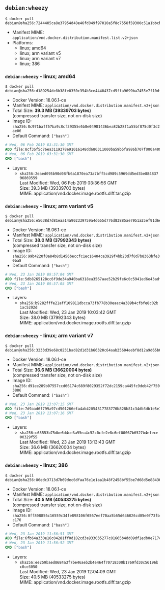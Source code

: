 ## `debian:wheezy`

```console
$ docker pull debian@sha256:7244405ca8e37954d48e46fd049f97010a5f8c7558f59300c51a1bbcb398711f
```

-	Manifest MIME: `application/vnd.docker.distribution.manifest.list.v2+json`
-	Platforms:
	-	linux; amd64
	-	linux; arm variant v5
	-	linux; arm variant v7
	-	linux; 386

### `debian:wheezy` - linux; amd64

```console
$ docker pull debian@sha256:d189254de8b38fe0350c354b3ce4440437cd5ffa9699ba7455e7f10dfe81808d
```

-	Docker Version: 18.06.1-ce
-	Manifest MIME: `application/vnd.docker.distribution.manifest.v2+json`
-	Total Size: **39.3 MB (39339703 bytes)**  
	(compressed transfer size, not on-disk size)
-	Image ID: `sha256:8c971baff57ba9c8cf39355e5b8e04981436bea82b28f1a55bf875d0f3d2ae06`
-	Default Command: `["bash"]`

```dockerfile
# Wed, 06 Feb 2019 03:31:30 GMT
ADD file:8cf36f5c76ea3119278e91016148dd680311000ba59b5fa986b707f000a40906 in / 
# Wed, 06 Feb 2019 03:31:30 GMT
CMD ["bash"]
```

-	Layers:
	-	`sha256:2eaed095b90d08fb6a1870ea73a7bff5cd989c5969dd5ed3be88483796869559`  
		Last Modified: Wed, 06 Feb 2019 03:36:56 GMT  
		Size: 39.3 MB (39339703 bytes)  
		MIME: application/vnd.docker.image.rootfs.diff.tar.gzip

### `debian:wheezy` - linux; arm variant v5

```console
$ docker pull debian@sha256:e5638d7d81eaa14a902339759a4d655d776d83885ae7951a25ef91d6e3a6e4bb
```

-	Docker Version: 18.06.1-ce
-	Manifest MIME: `application/vnd.docker.distribution.manifest.v2+json`
-	Total Size: **38.0 MB (37992343 bytes)**  
	(compressed transfer size, not on-disk size)
-	Image ID: `sha256:99b4220f0a84b8d1456beccfc1ec16404ce3929f4bb23d7f0d7b8363bfe30ba8`
-	Default Command: `["bash"]`

```dockerfile
# Wed, 23 Jan 2019 09:57:04 GMT
ADD file:5db8265128cc6f9de34a940ba6318ea3567aae52b29fe6c0c5941ed6e43adfd1 in / 
# Wed, 23 Jan 2019 09:57:05 GMT
CMD ["bash"]
```

-	Layers:
	-	`sha256:b9282fffe21aff109811dbcca73fb778b30eaac4a389b4cfbfe8c02b1ac5202d`  
		Last Modified: Wed, 23 Jan 2019 10:03:42 GMT  
		Size: 38.0 MB (37992343 bytes)  
		MIME: application/vnd.docker.image.rootfs.diff.tar.gzip

### `debian:wheezy` - linux; arm variant v7

```console
$ docker pull debian@sha256:3233d39e68c0231bad82d1d31b66320c64aab25604eebf8d12a9d65b0707dcea
```

-	Docker Version: 18.06.1-ce
-	Manifest MIME: `application/vnd.docker.distribution.manifest.v2+json`
-	Total Size: **36.6 MB (36620004 bytes)**  
	(compressed transfer size, not on-disk size)
-	Image ID: `sha256:d91ee289b07557ccd66174c689f8029352f72dc2159ca445fc9deb42f7503886`
-	Default Command: `["bash"]`

```dockerfile
# Wed, 23 Jan 2019 13:07:15 GMT
ADD file:7d9aad6f799a97cd501266efa4ab42054317783776b828b81c34db3db1e5e1bb in / 
# Wed, 23 Jan 2019 13:07:16 GMT
CMD ["bash"]
```

-	Layers:
	-	`sha256:c65553b75dbe6d4ce3a95ea4c52c0cfe2e8c6ef00067b6527b4efece00329f55`  
		Last Modified: Wed, 23 Jan 2019 13:13:43 GMT  
		Size: 36.6 MB (36620004 bytes)  
		MIME: application/vnd.docker.image.rootfs.diff.tar.gzip

### `debian:wheezy` - linux; 386

```console
$ docker pull debian@sha256:86edc3713d7b69dec6dfaa76e1e1aa1b48f2458bf55be7d68d5e88430e5ab865
```

-	Docker Version: 18.06.1-ce
-	Manifest MIME: `application/vnd.docker.distribution.manifest.v2+json`
-	Total Size: **40.5 MB (40533275 bytes)**  
	(compressed transfer size, not on-disk size)
-	Image ID: `sha256:0ff808856c16559c34fe898106f6567eef70aa5b65d646026cd05e0f73fbc170`
-	Default Command: `["bash"]`

```dockerfile
# Wed, 23 Jan 2019 11:56:51 GMT
ADD file:6fb64a330e16c04281ff0d182cd3a933035277c01665b4dd09df1edb0e717c6f in / 
# Wed, 23 Jan 2019 11:56:52 GMT
CMD ["bash"]
```

-	Layers:
	-	`sha256:ee259baed8684a3f7be46aeb2b4e464f70718300b1769fd30c56196bc0ce3050`  
		Last Modified: Wed, 23 Jan 2019 12:04:09 GMT  
		Size: 40.5 MB (40533275 bytes)  
		MIME: application/vnd.docker.image.rootfs.diff.tar.gzip
